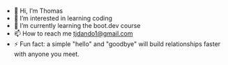 - 👋 Hi, I’m Thomas
- 👀 I’m interested in learning coding 
- 🌱 I’m currently learning the boot.dev course
- 📫 How to reach me tjdando1@gmail.com  
- ⚡ Fun fact: a simple "hello" and "goodbye" will build relationships faster with anyone you meet.

<!---
tjdando1/tjdando1 is a ✨ special ✨ repository because its `README.md` (this file) appears on your GitHub profile.
You can click the Preview link to take a look at your changes.
--->
